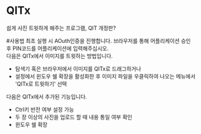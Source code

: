 # QITx
쉽게 사진 트윗하게 해주는 프로그램, QIT 개정판?

#사용법
최초 실행 시  AOuth인증을 진행합니다. 브라우저를 통해 어플리케이션 승인 후 PIN코드를 어플리케이션에 입력해주십시오.<br>
다음은 QITx에서 이미지를 트윗하는 방법입니다.<br>
- 탐색기 혹은 브라우저에서 이미지를 QITx로 드래그하거나<br>
- 설정에서 윈도우 쉘 확장을 활성화한 후 이미지 파일을 우클릭하여 나오는 메뉴에서 'QITx로 트윗하기' 선택<br>


다음은 QITx에서 추가된 기능입니다.<br>
- Ctrl키 반전 여부 설정 가능
- 두 장 이상의 사진을 업로드 할 때 내용 통일 여부 확인
- 윈도우 쉘 확장
